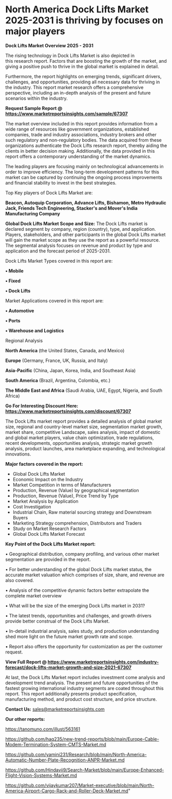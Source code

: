 # North America Dock Lifts Market 2025-2031 is thriving by focuses on major players

<Strong> Dock Lifts Market Overview 2025 - 2031</strong>

The rising technology in Dock Lifts Market is also depicted in this research report. Factors that are boosting the growth of the market, and giving a positive push to thrive in the global market is explained in detail.

Furthermore, the report highlights on emerging trends, significant drivers, challenges, and opportunities, providing all necessary data for thriving in the industry. This report market research offers a comprehensive perspective, including an in-depth analysis of the present and future scenarios within the industry.

<strong>Request Sample Report @ <a href=https://www.marketreportsinsights.com/sample/67307>https://www.marketreportsinsights.com/sample/67307</a></strong>

The market overview included in this report provides information from a wide range of resources like government organizations, established companies, trade and industry associations, industry brokers and other such regulatory and non-regulatory bodies. The data acquired from these organizations authenticate the Dock Lifts research report, thereby aiding the clients in better decision making. Additionally, the data provided in this report offers a contemporary understanding of the market dynamics.

The leading players are focusing mainly on technological advancements in order to improve efficiency. The long-term development patterns for this market can be captured by continuing the ongoing process improvements and financial stability to invest in the best strategies.

Top Key players of Dock Lifts Market are:

<strong>Beacon, Autoquip Corporation, Advance Lifts, Bishamon, Metro Hydraulic Jack, Friends Tech Engineering, Stacker&#39;s and Mover&#39;s India Manufacturing Company</strong>

<strong><b>Global Dock Lifts Market Scope and Size:</b></strong>
The Dock Lifts market is declared segment by company, region (country), type, and application. Players, stakeholders, and other participants in the global Dock Lifts market will gain the market scope as they use the report as a powerful resource. The segmental analysis focuses on revenue and product by type and application and the forecast period of 2025-2031.

Dock Lifts Market Types covered in this report are:

<strong>• Mobile

• Fixed

• Dock Lifts</strong>

Market Applications covered in this report are:

<strong>• Automotive

• Ports

• Warehouse and Logistics</strong> 

Regional Analysis

<strong>North America</strong> (the United States, Canada, and Mexico)

<strong>Europe</strong> (Germany, France, UK, Russia, and Italy)

<strong>Asia-Pacific</strong> (China, Japan, Korea, India, and Southeast Asia)

<strong>South America</strong> (Brazil, Argentina, Colombia, etc.)

<strong>The Middle East and Africa</strong> (Saudi Arabia, UAE, Egypt, Nigeria, and South Africa)

<strong>Go For Interesting Discount Here: <a href=https://www.marketreportsinsights.com/discount/67307>https://www.marketreportsinsights.com/discount/67307</a></strong>

The Dock Lifts market report provides a detailed analysis of global market size, regional and country-level market size, segmentation market growth, market share, competitive Landscape, sales analysis, impact of domestic and global market players, value chain optimization, trade regulations, recent developments, opportunities analysis, strategic market growth analysis, product launches, area marketplace expanding, and technological innovations.

<strong><b>Major factors covered in the report:</b></strong>
<ul>
  <li>Global Dock Lifts Market </li>
  <li>Economic Impact on the Industry</li>
  <li>Market Competition in terms of Manufacturers</li>
  <li>Production, Revenue (Value) by geographical segmentation</li>
  <li>Production, Revenue (Value), Price Trend by Type</li>
  <li>Market Analysis by Application</li>
  <li>Cost Investigation</li>
  <li>Industrial Chain, Raw material sourcing strategy and Downstream Buyers</li>
  <li>Marketing Strategy comprehension, Distributors and Traders</li>
  <li>Study on Market Research Factors</li>
  <li>Global Dock Lifts Market Forecast</li>
</ul>

<strong><b>Key Point of the Dock Lifts Market report:</b></strong>

• Geographical distribution, company profiling, and various other market segmentation are provided in the report.

• For better understanding of the global Dock Lifts market status, the accurate market valuation which comprises of size, share, and revenue are also covered.

• Analysis of the competitive dynamic factors better extrapolate the complete market overview

• What will be the size of the emerging Dock Lifts market in 2031?

• The latest trends, opportunities and challenges, and growth drivers provide better construal of the Dock Lifts Market.

• In-detail industrial analysis, sales study, and production understanding shed more light on the future market growth rate and scope.

• Report also offers the opportunity for customization as per the customer request.

<strong><b>View Full Report @ <a href=https://www.marketreportsinsights.com/industry-forecast/dock-lifts-market-growth-and-size-2021-67307>https://www.marketreportsinsights.com/industry-forecast/dock-lifts-market-growth-and-size-2021-67307</a></b></strong>


At last, the Dock Lifts Market report includes investment come analysis and development trend analysis. The present and future opportunities of the fastest growing international industry segments are coated throughout this report. This report additionally presents product specification, manufacturing method, and product cost structure, and price structure.

<strong>Contact Us:</strong>
sales@marketreportsinsights.com

<strong>Our other reports:</strong>

<a href=https://tanomuno.com/illust/563161>https://tanomuno.com/illust/563161</a>

<a href=https://github.com/haq235/new-trend-reports/blob/main/Europe-Cable-Modem-Termination-System-CMTS-Market.md>https://github.com/haq235/new-trend-reports/blob/main/Europe-Cable-Modem-Termination-System-CMTS-Market.md</a>

<a href=https://github.com/yamini231/Research/blob/main/North-America-Automatic-Number-Plate-Recognition-ANPR-Market.md>https://github.com/yamini231/Research/blob/main/North-America-Automatic-Number-Plate-Recognition-ANPR-Market.md</a>

<a href=https://github.com/Hindavii9/Search-Market/blob/main/Europe-Enhanced-Flight-Vision-Systems-Market.md>https://github.com/Hindavii9/Search-Market/blob/main/Europe-Enhanced-Flight-Vision-Systems-Market.md</a>

<a href=https://github.com/vijaykumar207/Market-executive/blob/main/North-America-Airport-Cargo-Rack-and-Roller-Deck-Market.md>https://github.com/vijaykumar207/Market-executive/blob/main/North-America-Airport-Cargo-Rack-and-Roller-Deck-Market.md</a>"
